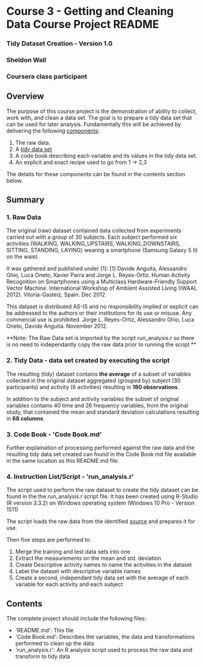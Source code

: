 # Course 3 - Getting and Cleaning Data Course Project README

### Tidy Dataset Creation - Version 1.0
### Sheldon Wall
### Coursera class participant

## Overview

The purpose of this course project is the demonstration of ability to collect, work with,
and clean a data set.  The goal is to prepare a tidy data set that can be used for later analysis.
Fundamentally this will be achieved by delivering the following [components](https://github.com/jtleek/datasharing):

1. The raw data.
2. A [tidy data set](http://vita.had.co.nz/papers/tidy-data.pdf) 
3. A code book describing each variable and its values in the tidy data set.  
4. An explicit and exact recipe used to go from 1 -> 2,3 

The details for these components can be found in the contents section below.

## Summary

### 1. Raw Data

The original (raw) dataset contained data collected from experiments carried out with a group of 30 subjects.
Each subject performed six activities (WALKING, WALKING_UPSTAIRS, WALKING_DOWNSTAIRS, SITTING, STANDING, LAYING) 
wearing a smartphone (Samsung Galaxy S II) on the waist.  

It was gathered and published under [1]:
[1] Davide Anguita, Alessandro Ghio, Luca Oneto, Xavier Parra and Jorge L. Reyes-Ortiz. Human Activity Recognition on 
Smartphones using a Multiclass Hardware-Friendly Support Vector Machine. 
International Workshop of Ambient Assisted Living (IWAAL 2012). Vitoria-Gasteiz, Spain. Dec 2012

This dataset is distributed AS-IS and no responsibility implied or explicit can be addressed to the authors or their 
institutions for its use or misuse. Any commercial use is prohibited. 
Jorge L. Reyes-Ortiz, Alessandro Ghio, Luca Oneto, Davide Anguita. November 2012.

**Note: The Raw Data set is imported by the script run_analysis.r so there is no need to independantly 
copy the raw data prior to running the script **

### 2. Tidy Data - data set created by executing the script 

The resulting (tidy) dataset contains **the average** of a subset of variables collected in the original dataset 
aggregated (grouped by) subject (30 participants) and activity (6 activities) resulting in **180 observations**.

In addition to the subject and activity variables the subset of original variables contains 40 time and 
26 frequency variables, from the original study, that contained the mean and standard deviation calculations 
resulting in **68 columns**.

### 3. Code Book - 'Code Book.md'

Further explaination of processing performed against the raw data and the resulting tidy data set created 
can found in the Code Book.md file available in the same location as this README.md file.

### 4. Instruction List/Script - 'run_analysis.r' 

The script used to perform the raw dataset to create the tidy dataset can be found in the the run_analysis.r script file.
It has been created using R-Studio (R version 3.3.2) on Windows operating system (Windows 10 Pro - Version 1511)

The script loads the raw data from the identified [source](http://archive.ics.uci.edu/ml/datasets/Human+Activity+Recognition+Using+Smartphones)
and prepares it for use.  

Then five steps are performed to:
1. Merge the training and test data sets into one
2. Extract the measurements on the mean and std. deviation
3. Create Descriptive activity names to name the activities in the dataset
4. Label the dataset with descriptive variable names
5. Create a second, independant tidy data set with the average of each variable for each activity and each subject

## Contents

The complete project should include the following files:
- 'README.md': This file
- 'Code Book.md': Describes the variables, the data and transformations performed to clean up the data
- 'run_analysis.r': An R analysis script used to process the raw data and transform to tidy data

